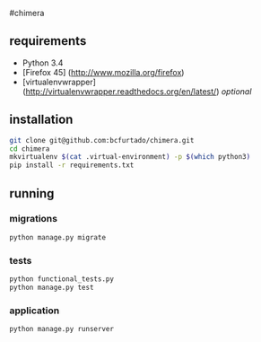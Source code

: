 #chimera

## requirements

* Python 3.4
* [Firefox 45] (http://www.mozilla.org/firefox)
* [virtualenvwrapper] (http://virtualenvwrapper.readthedocs.org/en/latest/) *optional*

## installation

``` sh
git clone git@github.com:bcfurtado/chimera.git
cd chimera
mkvirtualenv $(cat .virtual-environment) -p $(which python3)
pip install -r requirements.txt
```

## running

### migrations
```sh
python manage.py migrate
```

### tests

```sh
python functional_tests.py
python manage.py test
```

### application
```sh
python manage.py runserver
```
